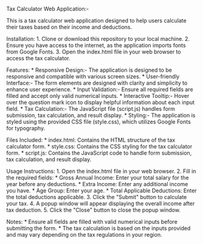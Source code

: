 Tax Calculator Web Application:-

  This is a tax calculator web application designed to help users calculate their taxes based on their income and deductions.

  Installation:
     1. Clone or download this repository to your local machine.
     2. Ensure you have access to the internet, as the application imports fonts from Google Fonts.
     3. Open the index.html file in your web browser to access the tax calculator.

  Features:
    * Responsive Design:- The application is designed to be responsive and compatible with various screen sizes.
    * User-friendly Interface:-  The form elements are designed with clarity and simplicity to enhance user experience.
    * Input Validation:-  Ensure all required fields are filled and accept only valid numerical inputs.
    * Interactive Tooltip:-  Hover over the question mark icon to display helpful information about each input field.
    * Tax Calculation:-  The JavaScript file (script.js) handles form submission, tax calculation, and result display.
    * Styling:-  The application is styled using the provided CSS file (style.css), which utilizes Google Fonts for typography.

  Files Included:
    * index.html: Contains the HTML structure of the tax calculator form.
    * style.css: Contains the CSS styling for the tax calculator form.
    * script.js: Contains the JavaScript code to handle form submission, tax calculation, and result display.

  Usage Instructions:
    1. Open the index.html file in your web browser.
    2. Fill in the required fields:
         * Gross Annual Income: Enter your total salary for the year before any deductions.
         * Extra Income: Enter any additional income you have.
         * Age Group: Enter your age.
         * Total Applicable Deductions: Enter the total deductions applicable.
    3. Click the "Submit" button to calculate your tax.
    4. A popup window will appear displaying the overall income after tax deduction.
    5. Click the "Close" button to close the popup window.

  Notes:
    * Ensure all fields are filled with valid numerical inputs before submitting the form.
    * The tax calculation is based on the inputs provided and may vary depending on the tax regulations in your region.
